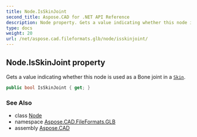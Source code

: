 ```yaml
---
title: Node.IsSkinJoint
second_title: Aspose.CAD for .NET API Reference
description: Node property. Gets a value indicating whether this node is used as a Bone joint in a Skin
type: docs
weight: 20
url: /net/aspose.cad.fileformats.glb/node/isskinjoint/
---
```

## Node.IsSkinJoint property

Gets a value indicating whether this node is used as a Bone joint in a [`Skin`](../skin/).

```csharp
public bool IsSkinJoint { get; }
```

### See Also

* class [Node](../)
* namespace [Aspose.CAD.FileFormats.GLB](../../node/)
* assembly [Aspose.CAD](../../../)


